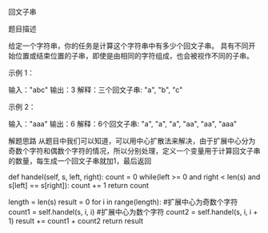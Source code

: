 回文子串

题目描述

给定一个字符串，你的任务是计算这个字符串中有多少个回文子串。
具有不同开始位置或结束位置的子串，即使是由相同的字符组成，也会被视作不同的子串。

示例 1：

输入："abc"
输出：3
解释：三个回文子串: "a", "b", "c"

示例 2：

输入："aaa"
输出：6
解释：6个回文子串: "a", "a", "a", "aa", "aa", "aaa"

解题思路
从题目中我们可以知道，可以用中心扩散法来解决，由于扩展中心分为奇数个字符和偶数个字符的情况，所以分别处理，定义一个变量用于计算回文子串的数量，每生成一个回文子串就加1，最后返回

def handel(self, s, left, right):
  count = 0
  while(left >= 0 and right < len(s) and s[left] == s[right]):
    count += 1
  return count

length = len(s)
result = 0
for i in range(length):
  #扩展中心为奇数个字符
  count1 = self.handel(s, i, i)
  #扩展中心为数个字符
  count2 = self.handel(s, i, i + 1)
  result += count1 + count2
return result
